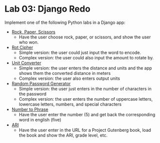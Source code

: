 

# Lab 03: Django Redo

Implement one of the following Python labs in a Django app:

- [Rock, Paper, Scissors](../../1%20Python/labs/05%20Rock%20Paper%20Scissors.md)
  - Have the user choose rock, paper, or scissors, and show the user who won.
- [Rot Cipher](../../1%20Python/labs/11%20Rot%20Cipher.md)
  - Simple version: the user could just input the word to encode.
  - Complex version: the user could also input the amount to rotate by.
- [Unit Converter](../../1%20Python/labs/12%20Unit%20Converter.md)
  - Simple version: the user enters the distance and units and the app shows them the converted distance in meters
  - Complex version: the user also enters output units
- [Random Password Generator](../../1%20Python/labs/06%20Random%20Password%20Generator.md)
  - Simple version: the user just enters in the number of characters in the password
  - Complex version: the user enters the number of uppercase letters, lowercase letters, numbers, and special characters
- [Number to Phrase](../../1%20Python/mob/05%20Number%20to%20Phrase.md)
  - Have the user enter the number (5) and get back the corresponding word in english (five)
- [ARI](../../1%20Python/labs/14%20ARI.md)
  - Have the user enter in the URL for a Project Gutenberg book, load the book and show the ARI, grade level, etc.
